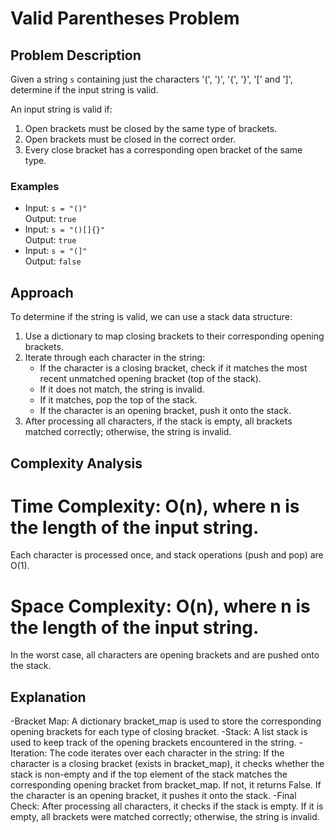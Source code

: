 # Valid Parentheses Problem

## Problem Description
Given a string `s` containing just the characters '(', ')', '{', '}', '[' and ']', determine if the input string is valid.

An input string is valid if:
1. Open brackets must be closed by the same type of brackets.
2. Open brackets must be closed in the correct order.
3. Every close bracket has a corresponding open bracket of the same type.

### Examples
- Input: `s = "()"`  
  Output: `true`
- Input: `s = "()[]{}"`  
  Output: `true`
- Input: `s = "(]"`  
  Output: `false`

## Approach
To determine if the string is valid, we can use a stack data structure:
1. Use a dictionary to map closing brackets to their corresponding opening brackets.
2. Iterate through each character in the string:
   - If the character is a closing bracket, check if it matches the most recent unmatched opening bracket (top of the stack).
   - If it does not match, the string is invalid.
   - If it matches, pop the top of the stack.
   - If the character is an opening bracket, push it onto the stack.
3. After processing all characters, if the stack is empty, all brackets matched correctly; otherwise, the string is invalid.

## Complexity Analysis
# Time Complexity: O(n), where n is the length of the input string.
Each character is processed once, and stack operations (push and pop) are O(1).
# Space Complexity: O(n), where n is the length of the input string.
In the worst case, all characters are opening brackets and are pushed onto the stack.
## Explanation
-Bracket Map: A dictionary bracket_map is used to store the corresponding opening brackets for each type of closing bracket.
-Stack: A list stack is used to keep track of the opening brackets encountered in the string.
-Iteration: The code iterates over each character in the string:
If the character is a closing bracket (exists in bracket_map), it checks whether the stack is non-empty and if the top element of the stack matches the corresponding opening bracket from bracket_map. If not, it returns False.
If the character is an opening bracket, it pushes it onto the stack.
-Final Check: After processing all characters, it checks if the stack is empty. If it is empty, all brackets were matched correctly; otherwise, the string is invalid.
